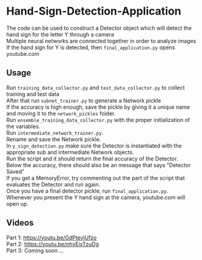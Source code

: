 # Hand-Sign-Detection-Application
The code can be used to construct a Detector object which will detect the hand sign for the letter Y through a camera <br>
Multiple neural networks are connected together in order to analyze images <br>
If the hand sign for Y is detected, then `final_application.py` opens youtube.com <br>
## Usage
Run `training_data_collector.py` and `test_data_collector.py` to collect training and test data <br>
After that run `subnet_trainer.py` to generate a Network pickle <br>
If the accuracy is high enough, save the pickle by giving it a unique name and moving it to the `network_pickles` folder. <br>
Run `ensemble_training_data_collector.py` with the proper initialization of the variables. <br>
Run `intermediate_network_trainer.py`. <br>
Rename and save the Network pickle. <br>
In `y_sign_detection.py` make sure the Detector is instantiated with the appropriate sub and intermediate Network objects. <br>
Run the script and it should return the final accuracy of the Detector. <br>
Below the accuracy, there should also be an message that says "Detector Saved" <br>
If you get a MemoryError, try commenting out the part of the script that evaluates the Detector and run again. <br>
Once you have a final detector pickle, run `final_application.py`. <br>
Whenever you present the Y hand sign at the camera, youtube.com will open up. <br>
## Videos
Part 1: https://youtu.be/GdPtevjUfzo <br>
Part 2: https://youtu.be/nhyEixTzuDg <br>
Part 3: Coming soon ... <br>
